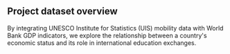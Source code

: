 ## Project dataset overview
By integrating UNESCO Institute for Statistics (UIS) mobility data with World Bank GDP indicators, we explore the relationship between a country's economic status and its role in international education exchanges.
